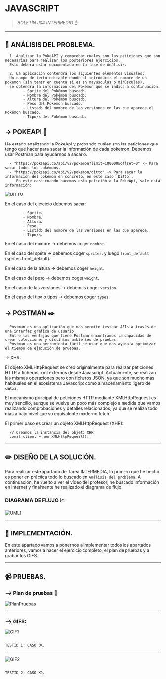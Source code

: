 # JAVASCRIPT


> *BOLETÍN JS4 INTERMEDIO* ☝️


---


## 🔎  ANÁLISIS DEL PROBLEMA.

      1. Analizar la PokeAPI y comprobar cuales son las peticiones que son necesarias para realizar los posteriores ejercicios. 
      Esto deberá estar documentado en la fase de Análisis.
      
      2. La aplicación contendrá los siguientes elementos visuales:
      Un campo de texto editable donde al introducir el nombre de un pokemon (sin tener en cuenta si es en mayúsculas o minúsculas),
      se obtendrá la información del Pokémon que se indica a continuación.
            - Sprite del Pokémon buscado.
            - Nombre del Pokémon buscado.
            - Altura del Pokémon buscado.
            - Peso del Pokémon buscado.
            - Listado del nombre de las versiones en las que aparece el Pokémon buscado.
            - Tipo/s del Pokémon buscado.


## -> POKEAPI 🐾
He estado analizando la PokeApi y probando cuáles son las peticiones que tengo que hacer para sacar la información de cada pokemon.
Debemos usar Postman para ayudarnos a sacarlo.

      - "https://pokeapi.co/api/v2/pokemon?limit=100000&offset=0" -> Para sacar todos los pokémons.
      - "https://pokeapi.co/api/v2/pokemon/ditto" -> Para sacar la información del pokemon en concreto, en este caso `Ditto`.
         En este caso cuando hacemos esta petición a la PokeApi, sale está información:
                       
                       
![DITTO](recursos/ditto.PNG)             

En el caso del ejercicio debemos sacar:

            - Sprite.
            - Nombre.
            - Altura.
            - Peso.
            - Listado del nombre de las versiones en las que aparece.
            - Tipo/s.
            
En el caso del nombre -> debemos coger `nombre`.

En el caso del sprite -> debemos coger `sprites`. y luego `front_default` (sprites.front_default).

En el caso de la altura -> debemos coger `height`.

En el caso del peso -> debemos coger `weight`.

En el caso de las versiones -> debemos coger `version`.

En el caso del tipo o tipos -> debemos coger `types`.
      
      

## -> POSTMAN ✒️
      Postman es una aplicación que nos permite testear APIs a través de una interfaz gráfica de usuario. 
      Entre las ventajas que tiene Postman encontramos la capacidad de crear colecciones y distintos ambientes de pruebas.
      Postman es una herramienta fácil de usar que nos ayuda a optimizar el tiempo de ejecución de pruebas.


-> XHR: 
      
El objeto XMLHttpRequest se creó originalmente para realizar peticiones HTTP a ficheros .xml externos desde Javascript. Actualmente, se realizan las mismas operaciones pero con ficheros JSON, ya que son mucho más habituales en el ecosistema Javascript como almacenamiento ligero de datos.

El mecanismo principal de peticiones HTTP mediante XMLHttpRequest es muy sencillo, aunque se vuelve un poco más complejo a medida que vamos realizando comprobaciones y detalles relacionados, ya que se realiza todo más a bajo nivel que su equivalente moderno fetch.

El primer paso es crear un objeto XMLHttpRequest (XHR):

      // Creamos la instancia del objeto XHR
      const client = new XMLHttpRequest();



            
---



## ✏️ DISEÑO DE LA SOLUCIÓN.

Para realizar este apartado de Tarea INTERMEDIA, lo primero que he hecho es poner en práctica todo lo buscado en `Análisis del problema`. 
A continuación, he vuelto a ver el vídeo del profesor, he buscado información en internet y finalmente he realizado el diagrama de flujo.


### DIAGRAMA DE FLUJO 📈

![UML1](recursos/UML.PNG)


---





## 📝 IMPLEMENTACIÓN.

En este apartado vamos a ponernos a implementar todos los apartados anteriores, vamos a hacer el ejercicio completo, el plan de pruebas y a grabar los GIFS.


---




## 📹 PRUEBAS.


### --> Plan de pruebas 📰

![PlanPruebas](recursos/PlanPruebas.PNG)


---

### --> GIFS:



![GIF1](recursos/GIF1.gif)

                                                                       TESTID 1: CASO OK.



---
![GIF2](recursos/GIF2.gif)

                                                                       TESTID 2: CASO KO.
